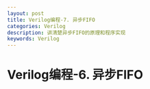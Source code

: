 ```yaml
---
layout: post
title: Verilog编程-7. 异步FIFO
categories: Verilog
description: 讲清楚异步FIFO的原理和程序实现
keywords: Verilog
---
```


# Verilog编程-6. 异步FIFO


